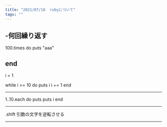 ```yaml
---
title: "2021/07/18  rubyについて"
tags: ""
---
```


## -何回繰り返す

100.times do
	puts "aaa"

## end

i = 1

while i >= 10 do
	puts i
    i += 1
end

* * *

1..10.each do
	puts puts i
end

* * *

.shift  引数の文字を逆転させる

* * *
